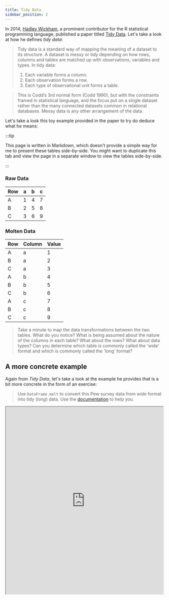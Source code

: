 ```yaml
---
title: Tidy Data
sidebar_position: 2
---
```


In 2014, [Hadley Wickham](https://en.wikipedia.org/wiki/Hadley_Wickham), a prominent contributor for the R statistical programming language, published a paper titled [Tidy Data](https://www.jstatsoft.org/article/view/v059i10/v59i10.pdf). Let's take a look at how he defines *tidy data*:

> Tidy data is a standard way of mapping the meaning of a dataset to its structure. A dataset is messy or tidy depending on how rows, columns and tables are matched up with observations, variables and types. In tidy data:
> 1. Each variable forms a column.
> 2. Each observation forms a row.
> 3. Each type of observational unit forms a table.

> This is Codd’s 3rd normal form (Codd 1990), but with the constraints framed in statistical language, and the focus put on a single dataset rather than the many connected datasets common in relational databases. Messy data is any other arrangement of the data.

Let's take a look this toy example provided in the paper to try do deduce what he means:

:::tip

This page is written in Markdown, which doesn't provide a simple way for me to present these tables side-by-side. You might want to duplicate this tab and view the page in a separate window to view the tables side-by-side.

:::


### Raw Data
   
   | Row | a | b | c |
   | --- | - | - | - |
   |  A  | 1 | 4 | 7 |
   |  B  | 2 | 5 | 8 |
   |  C  | 3 | 6 | 9 |
   
### Molten Data

| Row | Column   | Value |
| --- | -------- | ----- |
|  A  | a        | 1     |
|  B  | a        | 2     |
|  C  | a        | 3     |
|  A  | b        | 4     |
|  B  | b        | 5     |
|  C  | b        | 6     |
|  A  | c        | 7     |
|  B  | c        | 8     |
|  C  | c        | 9     |


> Take a minute to map the data transformations between the two tables. What do you notice? What is being assumed about the nature of the columns in each table? What about the rows? What about data types? Can you determine which table is commonly called the 'wide' format and which is commonly called the 'long' format?

## A more concrete example

Again from *Tidy Data*, let's take a look at the example he provides that is a bit more concrete in the form of an exercise:

> Use `DataFrame.melt` to convert this Pew survey data from *wide* format into tidy (*long*) data. Use the [documentation](https://pandas.pydata.org/pandas-docs/stable/reference/api/pandas.melt.html) to help you.


<iframe width="100%" height="600px" src="https://replit.com/team/data-wrangling/Melting-wide-form-data"></iframe>


